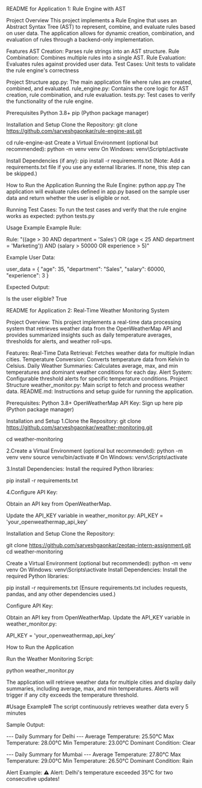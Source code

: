 README for Application 1: Rule Engine with AST

Project Overview
This project implements a Rule Engine that uses an Abstract Syntax Tree (AST) to represent, combine, and evaluate rules based on user data. The application allows for dynamic creation, combination, and evaluation of rules through a backend-only implementation.

Features
AST Creation: Parses rule strings into an AST structure.
Rule Combination: Combines multiple rules into a single AST.
Rule Evaluation: Evaluates rules against provided user data.
Test Cases: Unit tests to validate the rule engine's correctness

Project Structure
app.py: The main application file where rules are created, combined, and evaluated.
rule_engine.py: Contains the core logic for AST creation, rule combination, and rule evaluation.
tests.py: Test cases to verify the functionality of the rule engine.

Prerequisites
Python 3.8+
pip (Python package manager)

Installation and Setup
Clone the Repository:
git clone https://github.com/sarveshgaonkar/rule-engine-ast.git

cd rule-engine-ast
Create a Virtual Environment (optional but recommended):
python -m venv venv
On Windows: venv\Scripts\activate

Install Dependencies (if any):
pip install -r requirements.txt
(Note: Add a requirements.txt file if you use any external libraries. If none, this step can be skipped.)

How to Run the Application
Running the Rule Engine:
python app.py
The application will evaluate rules defined in app.py based on the sample user data and return whether the user is eligible or not.

Running Test Cases: To run the test cases and verify that the rule engine works as expected:
python tests.py

Usage Example
Example Rule:

Rule: "((age > 30 AND department = 'Sales') OR (age < 25 AND department = 'Marketing')) AND (salary > 50000 OR experience > 5)"

Example User Data:

user_data = {
    "age": 35,
    "department": "Sales",
    "salary": 60000,
    "experience": 3
}

Expected Output:

Is the user eligible? True


README for Application 2: Real-Time Weather Monitoring System

Project Overview:
This project implements a real-time data processing system that retrieves weather data from the OpenWeatherMap API and provides summarized insights such as daily temperature averages, thresholds for alerts, and weather roll-ups.

Features:
Real-Time Data Retrieval: Fetches weather data for multiple Indian cities.
Temperature Conversion: Converts temperature data from Kelvin to Celsius.
Daily Weather Summaries: Calculates average, max, and min temperatures and dominant weather conditions for each day.
Alert System: Configurable threshold alerts for specific temperature conditions.
Project Structure
weather_monitor.py: Main script to fetch and process weather data.
README.md: Instructions and setup guide for running the application.

Prerequisites:
Python 3.8+
OpenWeatherMap API Key: Sign up here
pip (Python package manager)

Installation and Setup
1.Clone the Repository:
git clone https://github.com/sarveshgaonkar/weather-monitoring.git

cd weather-monitoring

2.Create a Virtual Environment (optional but recommended):
python -m venv venv
source venv/bin/activate  # On Windows: venv\Scripts\activate

3.Install Dependencies: Install the required Python libraries:

pip install -r requirements.txt


4.Configure API Key:

Obtain an API key from OpenWeatherMap.

Update the API_KEY variable in weather_monitor.py:
API_KEY = 'your_openweathermap_api_key'


Installation and Setup
Clone the Repository:


git clone https://github.com/sarveshgaonkar/zeotap-intern-assignment.git
cd weather-monitoring

Create a Virtual Environment (optional but recommended):
python -m venv venv
On Windows: venv\Scripts\activate
Install Dependencies: Install the required Python libraries:

pip install -r requirements.txt
(Ensure requirements.txt includes requests, pandas, and any other dependencies used.)

Configure API Key:

Obtain an API key from OpenWeatherMap.
Update the API_KEY variable in weather_monitor.py:

API_KEY = 'your_openweathermap_api_key'


How to Run the Application

Run the Weather Monitoring Script:

python weather_monitor.py

The application will retrieve weather data for multiple cities and display daily summaries, including average, max, and min temperatures. Alerts will trigger if any city exceeds the temperature threshold.


#Usage Example#
The script continuously retrieves weather data every 5 minutes 

Sample Output:

--- Daily Summary for Delhi ---
Average Temperature: 25.50°C
Max Temperature: 28.00°C
Min Temperature: 23.00°C
Dominant Condition: Clear

--- Daily Summary for Mumbai ---
Average Temperature: 27.80°C
Max Temperature: 29.00°C
Min Temperature: 26.50°C
Dominant Condition: Rain


Alert Example:
⚠️ Alert: Delhi's temperature exceeded 35°C for two consecutive updates!
